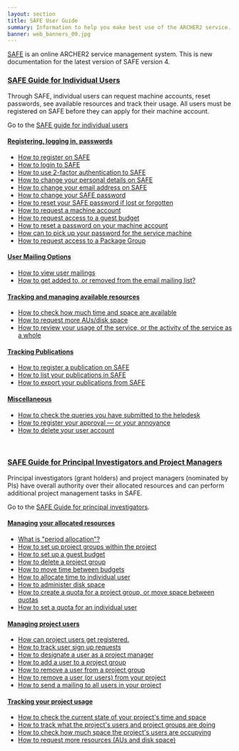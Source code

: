 ```yaml
---
layout: section
title: SAFE User Guide
summary: Information to help you make best use of the ARCHER2 service.
banner: web_banners_09.jpg
---
```


<p><a href="https://www.archer.ac.uk/safe">SAFE</a> is an online ARCHER2 service management system. This is new documentation for the latest version of SAFE version 4. </p>

<h3><a href="safe-guide-users">SAFE Guide for Individual Users</a></h3>
<p>
  Through SAFE, individual users can request machine accounts, reset passwords, see available resources 
  and track their usage. All users must be registered on SAFE before they can apply for their machine account. 
</p>
<p>
  Go to the <a href="safe-guide-users">SAFE guide for individual users</a>
</p>

<!-- used to generate sidebar TOC -->
<div style="display:none;">
<h3>Contents</h3>
</div>


<h4><a href="safe-guide-users#reg-log-pass">Registering, logging in, passwords</a></h4>
<ul>
  <li><a href="safe-guide-users#register"> How to register on SAFE </a> </li>
  <li><a href="safe-guide-users#login">How to login to SAFE </a></li>
	<li><a href="safe-guide-users#2fac">How to use 2-factor authentication to SAFE </a></li>
  <li><a href="safe-guide-users#details">How to change your personal details on SAFE</a></li>
  <li><a href="safe-guide-users#chemail">How to change your email address on SAFE</a></li>
  <li><a href="safe-guide-users#chpass">How to change your SAFE password</a></li>
  <li><a href="safe-guide-users#reset">How to reset your SAFE password if lost or forgotten</a></li>
  <li><a href="safe-guide-users#getac">How to request a machine account</a></li>
	<li><a href="safe-guide-users#accguest">How to request access to a guest budget</a></li>
  <li><a href="safe-guide-users#reset_machine">How to reset a password on your machine account</a></li>
	<li><a href="safe-guide-users#getpass">How can to pick up your password for the service machine</a></li>
  <li><a href="safe-guide-users#package-group">How to request access to a Package Group</a></li>
</ul>


<h4><a href="safe-guide-users#user-mailing">User Mailing Options</a></h4>
<ul>
  <li><a href="safe-guide-users#mailings">How to view user mailings</a></li>
  <li><a href="safe-guide-users#mlist">How to get added to, or removed from the email mailing list?</a></li>
</ul>


<h4><a href="safe-guide-users#tracking">Tracking and managing available resources</a></h4>
<ul>
  <li><a href="safe-guide-users#ures">How to check how much time and space are available</a></li>
  <li><a href="safe-guide-users#resources">How to request more AUs/disk space</a></li>
  <li><a href="safe-guide-users#uhist">How to review your usage of the service, or the activity of the service as a whole</a></li>
</ul>

<h4><a href="safe-guide-users#pubs">Tracking Publications</a></h4>
<ul>
  <li><a href="safe-guide-users#regdoi">How to register a publication on SAFE</a></li>
  <li><a href="safe-guide-users#listdoi">How to list your publications in SAFE</a></li>
  <li><a href="safe-guide-users#exportdoi">How to export your publications from SAFE</a></li>
</ul>

<h4><a href="safe-guide-users#miscellaneous">Miscellaneous</a></h4>
<ul>
  <li><a href="safe-guide-users#checkq">How to check the queries you have submitted to the helpdesk</a></li>
  <li><a href="safe-guide-users#token">How to register your approval &mdash; or your annoyance</a></li>
	<li><a href="safe-guide-users#delacc">How to delete your user account</a></li>
</ul>


<br />



<h3><a href="safe-guide-pi">SAFE Guide for Principal Investigators and Project Managers</a></h3>

<p>
  Principal investigators (grant holders) and project managers (nominated by PIs) have overall authority 
  over their allocated resources and can perform additional project management tasks in SAFE. 
</p>
<p>
  Go to the <a href="safe-guide-pi">SAFE Guide for principal investigators</a>.
</p>

<!-- used so TOC can be generated -->
<div style="display:none;">
<h3>Contents</h3>
</div>

<h4><a href="safe-guide-pi#managing-resources">Managing your allocated resources</a></h4>
<ul>
  <li><a href="safe-guide-pi#period"> What is "period allocation"?</a></li>
  <li><a href="safe-guide-pi#projgrp">How to set up project groups within the project</a></li>
	<li><a href="safe-guide-pi#projgrp">How to set up a guest budget</a></li>
  <li><a href="safe-guide-pi#delgrp">How to delete a project group</a></li>
  <li><a href="safe-guide-pi#mvtime">How to move time between budgets</a></li>
  <li><a href="safe-guide-pi#oneuser">How to allocate time to individual user</a></li>
  <li><a href="safe-guide-pi#space">How to  administer disk space</a></li>
  <li><a href="safe-guide-pi#mvspace">How to create a quota for a project group, or move space between quotas</a></li>
  <li><a href="safe-guide-pi#persquota">How to set a quota for an individual user</a></li>
</ul>

<h4><a href="safe-guide-pi#managing-users">Managing project users</a></h4>
<ul>
  <li><a href="safe-guide-pi#regusers">How can project  users get registered.</a></li>
  <li><a href="safe-guide-pi#signup">How to track user sign up requests</a>
  <li><a href="safe-guide-pi#projman">How to designate a user as a project manager</a></li>
  <li><a href="safe-guide-pi#addu">How to add a user to a project group</a></li>
  <li><a href="safe-guide-pi#remu">How to remove a user from a project group</a></li>
<!--   <li><a href="safe-guide-pi#deact">How to (temporarily) stop a user from using time in your project</a></li> -->
  <li><a href="safe-guide-pi#remuser">How to remove a user (or users) from your project</a></li>
  <li><a href="safe-guide-pi#projmailing">How to send a mailing to all users in your project</a></li>
</ul>


<h4><a href="safe-guide-pi#track-usage">Tracking your project usage</a></h4>
<ul>
  <li><a href="safe-guide-pi#snap">How to check the current state of your project's time and space</a></li>
  <li><a href="safe-guide-pi#phist">How to track what the project's users and project groups are doing</a></li>
  <li><a href="safe-guide-pi#udisk">How to check how much space the  project's users are occupying</a></li>
  <li><a href="safe-guide-pi#more">How to request more resources (AUs and disk space)</a></li>
</ul>



